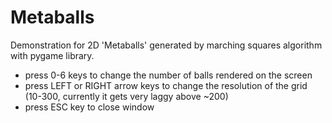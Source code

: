 # Metaballs
Demonstration for 2D 'Metaballs' generated by marching squares algorithm with pygame library.

* press 0-6 keys to change the number of balls rendered on the screen
* press LEFT or RIGHT arrow keys to change the resolution of the grid (10-300, currently it gets very laggy above ~200)
* press ESC key to close window
